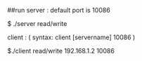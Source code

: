 ##run
server : default port is 10086

$ ./server read/write

client : ( syntax:  client [servername] 10086 )

$./client read/write 192.168.1.2  10086 

